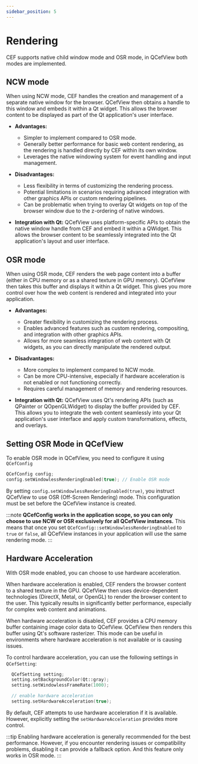 ```yaml
---
sidebar_position: 5
---
```


# Rendering

CEF supports native child window mode and OSR mode, in QCefView both modes are implemented.

## NCW mode

When using NCW mode, CEF handles the creation and management of a separate native window for the browser. QCefView then obtains a handle to this window and embeds it within a Qt widget. This allows the browser content to be displayed as part of the Qt application's user interface.

-   **Advantages:**
    -   Simpler to implement compared to OSR mode.
    -   Generally better performance for basic web content rendering, as the rendering is handled directly by CEF within its own window.
    -   Leverages the native windowing system for event handling and input management.

-   **Disadvantages:**
    -   Less flexibility in terms of customizing the rendering process.
    -   Potential limitations in scenarios requiring advanced integration with other graphics APIs or custom rendering pipelines.
    -   Can be problematic when trying to overlay Qt widgets on top of the browser window due to the z-ordering of native windows.

-   **Integration with Qt:** QCefView uses platform-specific APIs to obtain the native window handle from CEF and embed it within a QWidget. This allows the browser content to be seamlessly integrated into the Qt application's layout and user interface.

## OSR mode

When using OSR mode, CEF renders the web page content into a buffer (either in CPU memory or as a shared texture in GPU memory). QCefView then takes this buffer and displays it within a Qt widget. This gives you more control over how the web content is rendered and integrated into your application.

-   **Advantages:**
    -   Greater flexibility in customizing the rendering process.
    -   Enables advanced features such as custom rendering, compositing, and integration with other graphics APIs.
    -   Allows for more seamless integration of web content with Qt widgets, as you can directly manipulate the rendered output.

-   **Disadvantages:**
    -   More complex to implement compared to NCW mode.
    -   Can be more CPU-intensive, especially if hardware acceleration is not enabled or not functioning correctly.
    -   Requires careful management of memory and rendering resources.

-   **Integration with Qt:** QCefView uses Qt's rendering APIs (such as QPainter or QOpenGLWidget) to display the buffer provided by CEF. This allows you to integrate the web content seamlessly into your Qt application's user interface and apply custom transformations, effects, and overlays.

## Setting OSR Mode in QCefView

To enable OSR mode in QCefView, you need to configure it using `QCefConfig`

```cpp
QCefConfig config;
config.setWindowlessRenderingEnabled(true); // Enable OSR mode
```

By setting `config.setWindowlessRenderingEnabled(true)`, you instruct QCefView to use OSR (Off-Screen Rendering) mode. This configuration must be set before the QCefView instance is created.

:::note
**QCefConfig works in the application scope, so you can only choose to use NCW or OSR exclusively for all QCefView instances.** This means that once you set `QCefConfig::setWindowlessRenderingEnabled` to `true` or `false`, all QCefView instances in your application will use the same rendering mode.
:::

## Hardware Acceleration

With OSR mode enabled, you can choose to use hardware acceleration.

When hardware acceleration is enabled, CEF renders the browser content to a shared texture in the GPU. QCefView then uses device-dependent technologies (DirectX, Metal, or OpenGL) to render the browser content to the user. This typically results in significantly better performance, especially for complex web content and animations.

When hardware acceleration is disabled, CEF provides a CPU memory buffer containing image color data to QCefView. QCefView then renders this buffer using Qt's software rasterizer. This mode can be useful in environments where hardware acceleration is not available or is causing issues.

To control hardware acceleration, you can use the following settings in `QCefSetting`:

```cpp
  QCefSetting setting;
  setting.setBackgroundColor(Qt::gray);
  setting.setWindowlessFrameRate(1000);

  // enable hardware acceleration
  setting.setHardwareAcceleration(true);
```

By default, CEF attempts to use hardware acceleration if it is available. However, explicitly setting the `setHardwareAcceleration` provides more control.

:::tip
Enabling hardware acceleration is generally recommended for the best performance. However, if you encounter rendering issues or compatibility problems, disabling it can provide a fallback option. And this feature only works in OSR mode.
:::
